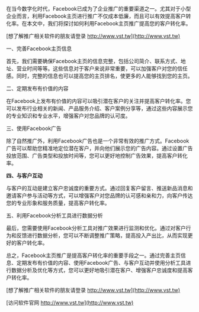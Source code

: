 在当今数字化时代，Facebook已成为了企业推广的重要渠道之一。尤其对于小型企业而言，利用Facebook主页进行推广不仅成本低廉，而且可以有效提高客户转化率。在本文中，我们将探讨如何利用Facebook主页推广提高您的客户转化率。

[想了解推广相关软件的朋友请登录 http://www.vst.tw](http://www.vst.tw)

一、完善Facebook主页信息

首先，我们需要确保Facebook主页的信息完整，包括公司简介、联系方式、地址、营业时间等等。这些信息对于客户来说非常重要，可以加强客户对您的信任感。同时，完整的信息也可以提高您的主页排名，使更多的人能够找到您的主页。

二、定期发布有价值的内容

在Facebook上发布有价值的内容可以吸引潜在客户的关注并提高客户转化率。您可以发布行业相关的新闻、产品服务介绍、客户案例分享等，通过这些内容展示您的专业知识和专业水平，增强客户对您品牌的认可度。

三、使用Facebook广告

除了自然推广外，利用Facebook广告也是一个非常有效的推广方式。Facebook广告可以帮助您精准地定位潜在客户，并向他们展示您的广告内容。通过设置广告投放范围、广告类型和投放时间等，您可以更好地控制广告效果，提高客户转化率。

**四、与客户互动**

与客户的互动是建立客户忠诚度的重要方式。通过回复客户留言、推送新品消息和邀请客户参与活动等方式，可以增强客户对您品牌的认可感和亲和力，向客户传达您的专业形象和服务质量，提高客户转化率。

五、利用Facebook分析工具进行数据分析

最后，您需要使用Facebook分析工具对推广效果进行监测和优化。通过对客户行为和反馈进行数据分析，您可以不断调整推广策略，提高投入产出比，从而实现更好的客户转化率。

总之，Facebook主页推广是提高客户转化率的重要手段之一。通过完善主页信息、定期发布有价值的内容、使用Facebook广告、与客户互动并使用分析工具进行数据分析及优化等方式，您可以更好地吸引潜在客户、增强客户忠诚度和提高客户转化率。

[想了解推广相关软件的朋友请登录 http://www.vst.tw](http://www.vst.tw)


[访问软件官网 http://www.vst.tw](http://www.vst.tw)
